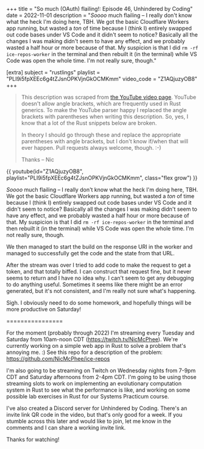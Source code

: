 +++
title = "So much (OAuth) flailing!: Episode 46, Unhindered by Coding"
date = 2022-11-01
description = "_Soooo_ much flailing – I really don't know what the heck I'm doing here, TBH. We got the basic Cloudflare Workers app running, but wasted a _ton_ of time because I (think I) entirely swapped out code bases under VS Code and it didn't seem to notice? Basically all the changes I was making didn't seem to have any effect, and we probably wasted a half hour or more because of that. My suspicion is that I did `rm -rf ice-repos-worker` in the terminal and then rebuilt it (in the terminal) while VS Code was open the whole time. I'm not really sure, though."

[extra]
subject = "rustlings"
playlist = "PLI9i5fpXEEc6g4tZJsnOPKVjnGkOCMKmm"
video_code = "Z1AQjuzyOB8"
+++

> This description was scraped from
> [the YouTube video page](https://www.youtube.com/watch?v=Z1AQjuzyOB8&list=PLI9i5fpXEEc6g4tZJsnOPKVjnGkOCMKmm).
> YouTube doesn't allow angle brackets, which are frequently used
> in Rust generics. To make the YouTube parser happy I replaced the
> angle brackets with parentheses when writing this description.
> So, yes, I know that a lot of the Rust snippets below are broken.
>
> In theory I should go through these and replace
> the appropriate parentheses with angle brackets, but I don't
> know if/when that will ever happen. Pull requests always
> welcome, though. :-)
>
> Thanks – Nic

<div>
 {{ 
    youtube(id="Z1AQjuzyOB8", playlist="PLI9i5fpXEEc6g4tZJsnOPKVjnGkOCMKmm", class="flex grow")
 }} 
</div>

_Soooo_ much flailing – I really don't know what the heck I'm doing here, TBH. We got the basic Cloudflare Workers app running, but wasted a _ton_ of time because I (think I) entirely swapped out code bases under VS Code and it didn't seem to notice? Basically all the changes I was making didn't seem to have any effect, and we probably wasted a half hour or more because of that. My suspicion is that I did `rm -rf ice-repos-worker` in the terminal and then rebuilt it (in the terminal) while VS Code was open the whole time. I'm not really sure, though.

We then managed to start the build on the response URI in the worker and managed to successfully get the code and the state from that URL.

After the stream was over I tried to add code to make the request to get a token, and that totally biffed. I can construct that request fine, but it never seems to return and I have no idea why. I can't seem to get any debugging to do anything useful. Sometimes it seems like there might be an error generated, but it's not consistent, and I'm really not sure what's happening.

Sigh. I obviously need to do some homework, and hopefully things will be more productive on Saturday!

================

For the moment (probably through 2022) I'm streaming every Tuesday and Saturday from 10am-noon CDT (https://twitch.tv/NicMcPhee). We're currently working on a simple web app in Rust to solve a problem that's annoying me. :) See this repo for a description of the problem: https://github.com/NicMcPhee/ice-repos

I'm also going to be streaming on Twitch on Wednesday nights from 7-9pm CDT and Saturday afternoons from 2-4pm CDT. I'm going to be using those streaming slots to work on implementing an evolutionary computation system in Rust to see what the performance is like, and working on some possible lab exercises in Rust for our Systems Practicum course.

I've also created a Discord server for Unhindered by Coding. There's an invite link QR code in the video, but that's only good for a week. If you stumble across this later and would like to join, let me know in the comments and I can share a working invite link.

Thanks for watching!
